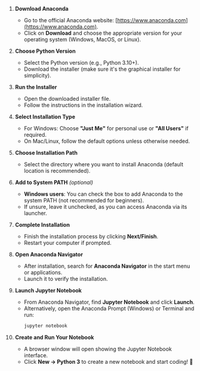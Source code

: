 1. **Download Anaconda**  
   - Go to the official Anaconda website: [https://www.anaconda.com](https://www.anaconda.com).  
   - Click on **Download** and choose the appropriate version for your operating system (Windows, MacOS, or Linux).

2. **Choose Python Version**  
   - Select the Python version (e.g., Python 3.10+).  
   - Download the installer (make sure it's the graphical installer for simplicity).

3. **Run the Installer**  
   - Open the downloaded installer file.  
   - Follow the instructions in the installation wizard.

4. **Select Installation Type**  
   - For Windows: Choose **"Just Me"** for personal use or **"All Users"** if required.  
   - On Mac/Linux, follow the default options unless otherwise needed.

5. **Choose Installation Path**  
   - Select the directory where you want to install Anaconda (default location is recommended).

6. **Add to System PATH** *(optional)*  
   - **Windows users**: You can check the box to add Anaconda to the system PATH (not recommended for beginners).  
   - If unsure, leave it unchecked, as you can access Anaconda via its launcher.

7. **Complete Installation**  
   - Finish the installation process by clicking **Next/Finish**.  
   - Restart your computer if prompted.

8. **Open Anaconda Navigator**  
   - After installation, search for **Anaconda Navigator** in the start menu or applications.  
   - Launch it to verify the installation.

9. **Launch Jupyter Notebook**  
   - From Anaconda Navigator, find **Jupyter Notebook** and click **Launch**.  
   - Alternatively, open the Anaconda Prompt (Windows) or Terminal and run:  
     ```bash
     jupyter notebook
     ```

10. **Create and Run Your Notebook**  
    - A browser window will open showing the Jupyter Notebook interface.  
    - Click **New → Python 3** to create a new notebook and start coding! 🚀